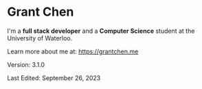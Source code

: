 # Grant Chen

I'm a **full stack developer** and a **Computer Science** student at the University of Waterloo.

Learn more about me at: https://grantchen.me

Version: 3.1.0

Last Edited: September 26, 2023
